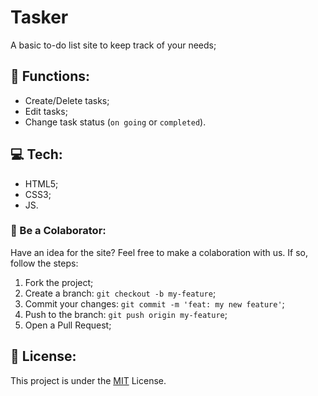 # Tasker
A basic to-do list site to keep track of your needs;

## 🔧 Functions:
- Create/Delete tasks;
- Edit tasks;
- Change task status (```on going``` or ```completed```).

## 💻 Tech:
- HTML5;
- CSS3;
- JS.

### 💛 Be a Colaborator:
Have an idea for the site? Feel free to make a colaboration with us.
If so, follow the steps:
1. Fork the project;
2. Create a branch: ```git checkout -b my-feature```;
3. Commit your changes: ```git commit -m 'feat: my new feature'```;
4. Push to the branch: ```git push origin my-feature```;
5. Open a Pull Request;

## 📄 License:

This project is under the [MIT](LICENSE) License.
